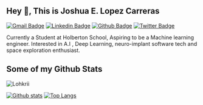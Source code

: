 ## Hey 👋, This is Joshua E. Lopez Carreras
[![Gmail Badge](https://img.shields.io/badge/-joshualopez0429@gmail.com-c14438?style=flat&logo=Gmail&logoColor=white&link=mailto:joshualopez0429@gmail.com)](mailto:joshualopez0429@gmail.com) 
[![Linkedin Badge](https://img.shields.io/badge/-lohkrii-0072b1?style=flat&logo=Linkedin&logoColor=white&link=https://www.linkedin.com/in/lohkrii/)](https://www.linkedin.com/in/lohkrii/) [![Github Badge](https://img.shields.io/badge/-Lohkrii-grey?style=flat&logo=github&logoColor=white&link=https://github.com/Lohkrii/)](https://www.github.com/Lohkrii/) [![Twitter Badge](https://img.shields.io/badge/-Lohkrii-00acee?style=flat&logo=twitter&logoColor=white&link=https://twitter.com/Lohkrii/)](https://www.twitter.com/Lohkrii/) <p align='left'>Currently a Student at Holberton School, Aspiring to be a Machine learning engineer. Interested in A.I , Deep Learning, neuro-implant software tech and space exploration enthusiast.</p>
## Some of my Github Stats
<p align=left> <img src=https://komarev.com/ghpvc/?username=Lohkrii alt=Lohkrii /> </p>

[![Github stats](https://github-readme-stats.vercel.app/api?username=Lohkrii&show_icons=true&include_all_commits=true)](https://github.com/Lohkrii/github-readme-stats)
[![Top Langs](https://github-readme-stats.vercel.app/api/top-langs/?username=Lohkrii&layout=compact)](https://github.com/Lohkrii/github-readme-stats)
